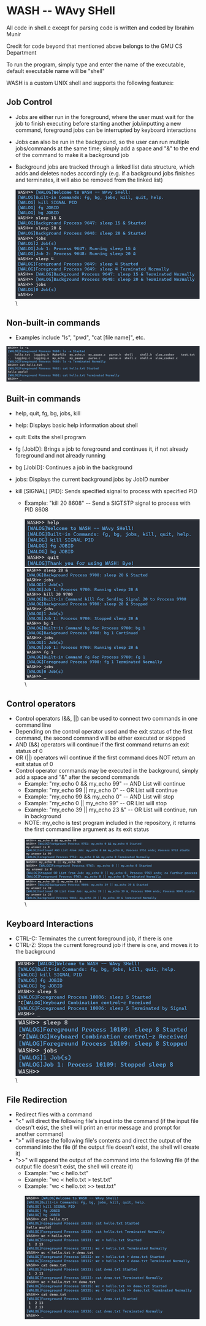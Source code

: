 # WASH -- WAvy SHell
 
 All code in shell.c except for parsing code is written and coded by Ibrahim Munir
 
 Credit for code beyond that mentioned above belongs to the GMU CS Department
 
 
To run the program, simply type and enter the name of the executable, default executable name will be "shell"


 WASH is a custom UNIX shell and supports the following features:
 
 Job Control
 -
   - Jobs are either run in the foreground, where the user must wait for the job to finish executing  before starting another job/inputting a new command, foreground jobs can be interrupted by keyboard interactions
   
   - Jobs can also be run in the background, so the user can run multiple jobs/commands at the same time; simply add a space and "&" to the end of the command to make it a background job
   
   - Background jobs are tracked through a linked list data structure, which adds and deletes nodes accordingly (e.g. if a background jobs finishes and terminates, it will also be removed from the linked list)
 \
 \
 ![](images/jobcontroldemo.png)
 \
 
 Non-built-in commands
 -
   - Examples include "ls", "pwd", "cat [file name]", etc.
     
       
 ![](images/nbicmddemo.png)
   
     
       
         
           
             
             
   
 
 Built-in commands
 -
   - help, quit, fg, bg, jobs, kill
    
   - help: Displays basic help information about shell
    
   - quit: Exits the shell program
    
   - fg [JobID]: Brings a job to foreground and continues it, if not already foreground and not already running

   - bg [JobID]: Continues a job in the background
    
   - jobs: Displays the current background jobs by JobID number
    
   - kill [SIGNAL] [PID]: Sends specified signal to process with specified PID
      - Example: "kill 20 8608" -- Send a SIGTSTP signal to process with PID 8608
  \
  \
  ![](images/helpquitcmddemo.png)
  ![](images/bicmddemo.png)
  \
  \
  
  
  
  
 Control operators
 -
   - Control operators (&&, ||) can be used to connect two commands in one command line
   - Depending on the control operator used and the exit status of the first command, the second command will be either executed or skipped
   - AND (&&) operators will continue if the first command returns an exit status of 0
   - OR (||) operators will continue if the first command does NOT return an exit status of 0
   - Control operator commands may be executed in the background, simply add a space and "&" after the second commands
     - Example: "my_echo 0 && my_echo 99" -- AND List will continue
     - Example: "my_echo 99 || my_echo 0" -- OR List will continue
     - Example: "my_echo 99 && my_echo 0" -- AND List will stop
     - Example: "my_echo 0 || my_echo 99" -- OR List will stop
     - Example: "my_echo 39 || my_echo 23 &" -- OR List will continue, run in background
     - NOTE: my_echo is test program included in the repository, it returns the first command line argument as its exit status
 \
 \
 ![](images/contop1demo.png)
 ![](images/contop2demo.png)
 ![](images/contop3demo.png)
 \
 \
 
 
 Keyboard Interactions
 -
   - CTRL-C: Terminates the current foreground job, if there is one
   - CTRL-Z: Stops the current foreground job if there is one, and moves it to the background
   \
   \
   ![](images/ctrlcdemo.png)
   ![](images/ctrlzdemo.png)
   \
   \
   

  File Redirection
  -
   - Redirect files with a command
   - "<" will direct the following file's input into the command (if the input file doesn't exist, the shell will print an error message and prompt for another command)
   - ">" will erase the following file's contents and direct the output of the command into the file (if the output file doesn't exist, the shell will create it)
   - ">>" will append the output of the command into the following file (if the output file doesn't exist, the shell will create it)
     - Example: "wc < hello.txt"
     - Example: "wc < hello.txt > test.txt"
     - Example: "wc < hello.txt >> test.txt"
     \
     \
     ![](images/fileredirectiondemo.png)
      

      
